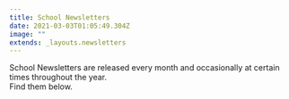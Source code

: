 ```yaml
---
title: School Newsletters
date: 2021-03-03T01:05:49.304Z
image: ""
extends: _layouts.newsletters
---
```


School Newsletters are released every month and occasionally at certain times throughout the year.  
Find them below.